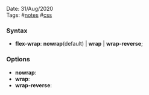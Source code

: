 Date: 31/Aug/2020  
Tags: #[notes](../notes.md) #[css](css.md)

### Syntax
* **flex-wrap**: **nowrap**(default) | **wrap** | **wrap-reverse**;

### Options
* **nowrap**:
* **wrap**:
* **wrap-reverse**:
